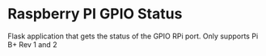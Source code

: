 # Raspberry PI GPIO Status
Flask application that gets the status of the GPIO RPi port.
Only supports Pi B+ Rev 1 and 2 
